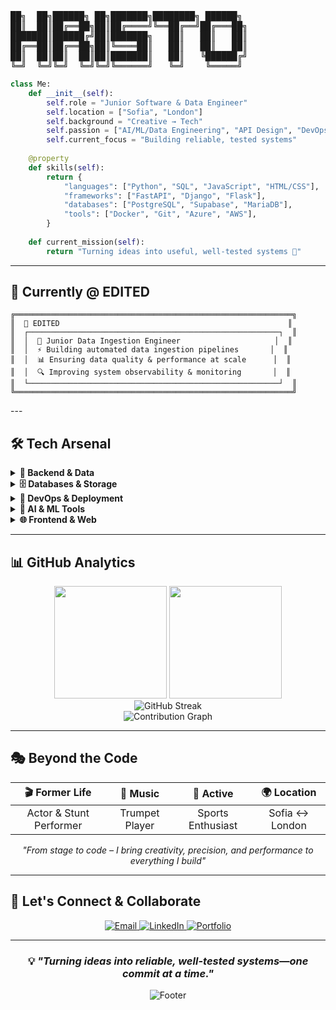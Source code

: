 <div>
<pre>
██╗  ██╗██████╗ ██╗███████╗████████╗ ██████╗
██║  ██║██╔══██╗██║██╔════╝╚══██╔══╝██╔═══██╗
███████║██████╔╝██║███████╗   ██║   ██║   ██║
██╔══██║██╔══██╗██║╚════██║   ██║   ██║   ██║
██║  ██║██║  ██║██║███████║   ██║   ╚██████╔╝ 
╚═╝  ╚═╝╚═╝  ╚═╝╚═╝╚══════╝   ╚═╝    ╚═════╝
</pre>
</div>

```python
class Me:
    def __init__(self):
        self.role = "Junior Software & Data Engineer"
        self.location = ["Sofia", "London"]
        self.background = "Creative → Tech"
        self.passion = ["AI/ML/Data Engineering", "API Design", "DevOps"]
        self.current_focus = "Building reliable, tested systems"
        
    @property
    def skills(self):
        return {
            "languages": ["Python", "SQL", "JavaScript", "HTML/CSS"],
            "frameworks": ["FastAPI", "Django", "Flask"],
            "databases": ["PostgreSQL", "Supabase", "MariaDB"],
            "tools": ["Docker", "Git", "Azure", "AWS"],
        }
        
    def current_mission(self):
        return "Turning ideas into useful, well-tested systems 🎯"
```

---

## 💼 Currently @ EDITED

<div align="left">
  
  ```ascii
  ╔══════════════════════════════════════════════════════════════╗
  ║  🏢 EDITED                                                   ║
  ║  ┌────────────────────────────────────────────────────────┐  ║
  ║  │  🚀 Junior Data Ingestion Engineer                     │  ║
  ║  │  ⚡ Building automated data ingestion pipelines       │  ║
  ║  │  📊 Ensuring data quality & performance at scale      │  ║
  ║  │  🔍 Improving system observability & monitoring       │  ║
  ║  └────────────────────────────────────────────────────────┘  ║
  ╚══════════════════════════════════════════════════════════════╝
  ```
  
</div>
---

## 🛠️ Tech Arsenal

<details>
<summary><b>🐍 Backend & Data</b></summary>
<br>

![Python](https://img.shields.io/badge/Python-3776AB?style=for-the-badge&logo=python&logoColor=white)
![FastAPI](https://img.shields.io/badge/FastAPI-009688?style=for-the-badge&logo=fastapi&logoColor=white)
![SQLModel](https://img.shields.io/badge/SQLModel-FF6B6B?style=for-the-badge&logo=python&logoColor=white)
![Pydantic](https://img.shields.io/badge/Pydantic-E92063?style=for-the-badge&logo=python&logoColor=white)
![Pandas](https://img.shields.io/badge/Pandas-150458?style=for-the-badge&logo=pandas&logoColor=white)

</details>

<details>
<summary><b>🗄️ Databases & Storage</b></summary>
<br>

![PostgreSQL](https://img.shields.io/badge/PostgreSQL-316192?style=for-the-badge&logo=postgresql&logoColor=white)
![Supabase](https://img.shields.io/badge/Supabase-3ECF8E?style=for-the-badge&logo=supabase&logoColor=white)
![SQLite](https://img.shields.io/badge/SQLite-07405E?style=for-the-badge&logo=sqlite&logoColor=white)
![AWS S3](https://img.shields.io/badge/AWS_S3-232F3E?style=for-the-badge&logo=amazon-aws&logoColor=white)

</details>

<details>
<summary><b>🚀 DevOps & Deployment</b></summary>
<br>

![Docker](https://img.shields.io/badge/Docker-2496ED?style=for-the-badge&logo=docker&logoColor=white)
![Azure](https://img.shields.io/badge/Microsoft_Azure-0089D0?style=for-the-badge&logo=microsoft-azure&logoColor=white)
![Heroku](https://img.shields.io/badge/Heroku-430098?style=for-the-badge&logo=heroku&logoColor=white)
![GitHub Actions](https://img.shields.io/badge/GitHub_Actions-2088FF?style=for-the-badge&logo=github-actions&logoColor=white)

</details>

<details>
<summary><b>🤖 AI & ML Tools</b></summary>
<br>

![OpenAI](https://img.shields.io/badge/OpenAI-412991?style=for-the-badge&logo=openai&logoColor=white)
![Scikit Learn](https://img.shields.io/badge/scikit_learn-F7931E?style=for-the-badge&logo=scikit-learn&logoColor=white)
![Embeddings](https://img.shields.io/badge/Vector_Embeddings-FF6B6B?style=for-the-badge&logo=tensorflow&logoColor=white)

</details>

<details>
<summary><b>🌐 Frontend & Web</b></summary>
<br>

![HTML5](https://img.shields.io/badge/HTML5-E34F26?style=for-the-badge&logo=html5&logoColor=white)
![CSS3](https://img.shields.io/badge/CSS3-1572B6?style=for-the-badge&logo=css3&logoColor=white)
![JavaScript](https://img.shields.io/badge/JavaScript-F7DF1E?style=for-the-badge&logo=javascript&logoColor=black)
![Jinja2](https://img.shields.io/badge/Jinja2-B41717?style=for-the-badge&logo=jinja&logoColor=white)

</details>

---

## 📊 GitHub Analytics

<div align="center">

<img height="180em" src="https://github-readme-stats.vercel.app/api?username=hristokbonev&show_icons=true&theme=radical&hide_border=true&cache_seconds=86400"/>
<img height="180em" src="https://github-readme-stats.vercel.app/api/top-langs/?username=hristokbonev&layout=compact&langs_count=8&theme=radical"/>

</div>

<div align="center">
  <img src="https://github-readme-streak-stats.herokuapp.com/?user=hristokbonev&theme=radical" alt="GitHub Streak" />
</div>

<div align="center">
  <img src="https://github-readme-activity-graph.vercel.app/graph?username=hristokbonev&theme=redical&hide_border=true" alt="Contribution Graph" />
</div>

---

## 🎭 Beyond the Code

<div align="center">

| 🎬 **Former Life** | 🎺 **Music** | 🤸 **Active** | 🌍 **Location** |
|:--:|:--:|:--:|:--:|
| Actor & Stunt Performer | Trumpet Player | Sports Enthusiast | Sofia ↔ London |

</div>

<div align="center">

*"From stage to code – I bring creativity, precision, and performance to everything I build"*

</div>

---

## 🤝 Let's Connect & Collaborate

<div align="center">

<a href="mailto:chkbonev@gmail.com">
  <img src="https://img.shields.io/badge/Email-D14836?style=for-the-badge&logo=gmail&logoColor=white" alt="Email" />
</a>
<a href="https://linkedin.com/in/hristo-bonev">
  <img src="https://img.shields.io/badge/LinkedIn-0077B5?style=for-the-badge&logo=linkedin&logoColor=white" alt="LinkedIn" />
</a>
<a href="https://hristobonev.com">
  <img src="https://img.shields.io/badge/Portfolio-FF5722?style=for-the-badge&logo=firefox&logoColor=white" alt="Portfolio" />
</a>

</div>

---

<div align="center">
  
  ### 💡 *"Turning ideas into reliable, well-tested systems—one commit at a time."*
  
  <img src="https://capsule-render.vercel.app/api?type=waving&color=gradient&height=100&section=footer" alt="Footer" />
  
</div>
